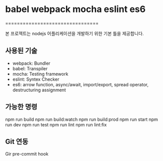 # babel webpack mocha eslint es6
================================

본 프로젝트는 nodejs 어플리케이션을 개발하기 위한 기본 틀을 제공합니다.

## 사용된 기술
- webpack: Bundler
- babel: Transpiler
- mocha: Testing framework
- eslint: Syntex Checker
- es6: arrow function, async/await, import/export, spread operator, destructuring assignment

## 가능한 명령
npm run build
npm run build:watch
npm run build:prod
npm run start
npm run dev
npm run test
npm run lint
npm run lint:fix

## Git 연동
Gir pre-commit hook
